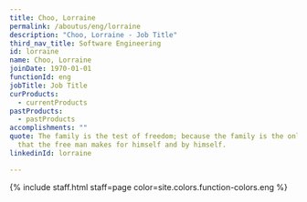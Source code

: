 ```yaml
---
title: Choo, Lorraine
permalink: /aboutus/eng/lorraine
description: "Choo, Lorraine - Job Title"
third_nav_title: Software Engineering
id: lorraine
name: Choo, Lorraine
joinDate: 1970-01-01
functionId: eng
jobTitle: Job Title
curProducts:
  - currentProducts
pastProducts:
  - pastProducts
accomplishments: ""
quote: The family is the test of freedom; because the family is the only thing
  that the free man makes for himself and by himself.
linkedinId: lorraine

---
```


{% include staff.html staff=page color=site.colors.function-colors.eng %}
